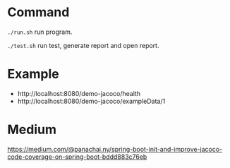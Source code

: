 # Command
`./run.sh` run program.

`./test.sh` run test, generate report and open report.

# Example
- http://localhost:8080/demo-jacoco/health
- http://localhost:8080/demo-jacoco/exampleData/1

# Medium

https://medium.com/@panachai.ny/spring-boot-init-and-improve-jacoco-code-coverage-on-spring-boot-bddd883c76eb
